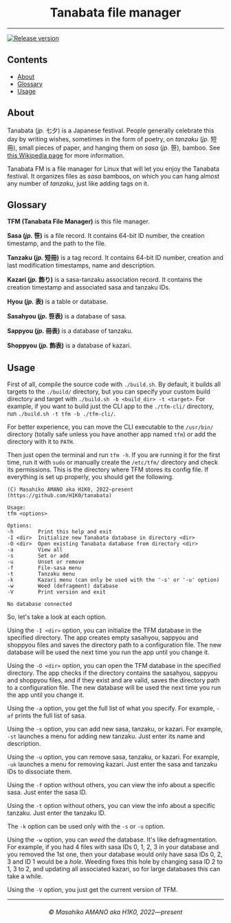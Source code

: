 <h1 align="center">Tanabata file manager</h1>

---

[![Release version][release-shield]][release-link]

## Contents

- [About](#about)
- [Glossary](#glossary)
- [Usage](#usage)

## About

Tanabata (_jp._ 七夕) is a Japanese festival. People generally celebrate this day by writing wishes, sometimes in the form of poetry, on _tanzaku_ (_jp._ 短冊), small pieces of paper, and hanging them on _sasa_ (_jp._ 笹), bamboo. See [this Wikipedia page](https://en.wikipedia.org/wiki/Tanabata) for more information.

Tanabata FM is a file manager for Linux that will let you enjoy the Tanabata festival. It organizes files as _sasa_ bamboos, on which you can hang almost any number of _tanzaku_, just like adding tags on it.

## Glossary

**TFM (Tanabata File Manager)** is this file manager.

**Sasa (_jp._ 笹)** is a file record. It contains 64-bit ID number, the creation timestamp, and the path to the file.

**Tanzaku (_jp._ 短冊)** is a tag record. It contains 64-bit ID number, creation and last modification timestamps, name and description.

**Kazari (_jp._ 飾り)** is a sasa-tanzaku association record. It contains the creation timestamp and associated sasa and tanzaku IDs.

**Hyou (_jp._ 表)** is a table or database.

**Sasahyou (_jp._ 笹表)** is a database of sasa.

**Sappyou (_jp._ 冊表)** is a database of tanzaku.

**Shoppyou (_jp._ 飾表)** is a database of kazari.

## Usage

First of all, compile the source code with `./build.sh`. By default, it builds all targets to the `./build/` directory, but you can specify your custom build directory and target with `./build.sh -b <build_dir> -t <target>`. For example, if you want to build just the CLI app to the `./tfm-cli/` directory, run `./build.sh -t tfm -b ./tfm-cli/`.

For better experience, you can move the CLI executable to the `/usr/bin/` directory (totally safe unless you have another app named `tfm`) or add the directory with it to `PATH`.

Then just open the terminal and run `tfm -h`. If you are running it for the first time, run it with `sudo` or manually create the `/etc/tfm/` directory and check its permissions. This is the directory where TFM stores its config file. If everything is set up properly, you should get the following.

```
(C) Masahiko AMANO aka H1K0, 2022—present
(https://github.com/H1K0/tanabata)

Usage:
tfm <options>

Options:
-h        Print this help and exit
-I <dir>  Initialize new Tanabata database in directory <dir>
-O <dir>  Open existing Tanabata database from directory <dir>
-a        View all
-s        Set or add
-u        Unset or remove
-f        File-sasa menu
-t        Tanzaku menu
-k        Kazari menu (can only be used with the '-s' or '-u' option)
-w        Weed (defragment) database
-V        Print version and exit

No database connected
```

So, let's take a look at each option.

Using the `-I <dir>` option, you can initialize the TFM database in the specified directory. The app creates empty sasahyou, sappyou and shoppyou files and saves the directory path to a configuration file. The new database will be used the next time you run the app until you change it.

Using the `-O <dir>` option, you can open the TFM database in the specified directory. The app checks if the directory contains the sasahyou, sappyou and shoppyou files, and if they exist and are valid, saves the directory path to a configuration file. The new database will be used the next time you run the app until you change it.

Using the `-a` option, you get the full list of what you specify. For example, `-af` prints the full list of sasa.

Using the `-s` option, you can add new sasa, tanzaku, or kazari. For example, `-st` launches a menu for adding new tanzaku. Just enter its name and description.

Using the `-u` option, you can remove sasa, tanzaku, or kazari. For example, `-uk` launches a menu for removing kazari. Just enter the sasa and tanzaku IDs to dissociate them.

Using the `-f` option without others, you can view the info about a specific sasa. Just enter the sasa ID.

Using the `-t` option without others, you can view the info about a specific tanzaku. Just enter the tanzaku ID.

The `-k` option can be used only with the `-s` or `-u` option.

Using the `-w` option, you can _weed_ the database. It's like defragmentation. For example, if you had 4 files with sasa IDs 0, 1, 2, 3 in your database and you removed the 1st one, then your database would only have sasa IDs 0, 2, 3 and ID 1 would be a _hole_. Weeding fixes this hole by changing sasa ID 2 to 1, 3 to 2, and updating all associated kazari, so for large databases this can take a while.

Using the `-V` option, you just get the current version of TFM.

---

<h6 align="center"><i>&copy; Masahiko AMANO aka H1K0, 2022—present</i></h6>

[release-shield]: https://img.shields.io/github/release/H1K0/tanabata/all.svg?style=for-the-badge
[release-link]: https://github.com/H1K0/tanabata/releases
